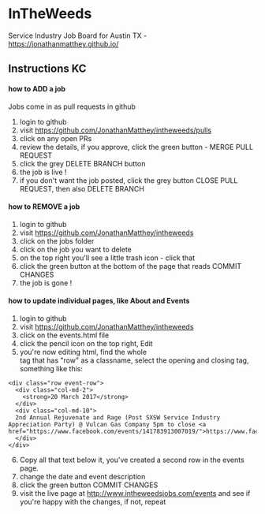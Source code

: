 # InTheWeeds

Service Industry Job Board for Austin TX - https://jonathanmatthey.github.io/


## Instructions KC

#### how to ADD a job

Jobs come in as pull requests in github

1. login to github
2. visit https://github.com/JonathanMatthey/intheweeds/pulls
3. click on any open PRs
4. review the details, if you approve, click the green button - MERGE PULL REQUEST
5. click the grey DELETE BRANCH button
6. the job is live !
7. if you don't want the job posted, click the grey button CLOSE PULL REQUEST, then also DELETE BRANCH

#### how to REMOVE a job

1. login to github
2. visit https://github.com/JonathanMatthey/intheweeds
3. click on the jobs folder
4. click on the job you want to delete
5. on the top right you'll see a little trash icon - click that
6. click the green button at the bottom of the page that reads COMMIT CHANGES
7. the job is gone !

#### how to update individual pages, like About and Events

1. login to github
2. visit https://github.com/JonathanMatthey/intheweeds
3. click on the events.html file
4. click the pencil icon on the top right, Edit
5. you're now editing html, find the whole <div> tag that has "row" as a classname, select the opening and closing tag, something like this:
  ```
  <div class="row event-row">
    <div class="col-md-2">
      <strong>20 March 2017</strong>
    </div>
    <div class="col-md-10">
    2nd Annual Rejuvenate and Rage (Post SXSW Service Industry Appreciation Party) @ Vulcan Gas Company 5pm to close <a href="https://www.facebook.com/events/141783913007019/">https://www.facebook.com/events/141783913007019/</a>
    </div>
  </div>
  ```

6. Copy all that text below it, you've created a second row in the events page.
7. change the date and event description
8. click the green button COMMIT CHANGES
9. visit the live page at http://www.intheweedsjobs.com/events and see if you're happy with the changes, if not, repeat


